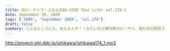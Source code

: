 ```yaml
---
title: 石川・ホンマ・ぶるんのBe-SIDE Your Life! vol.174-1
date: September 30, 2009
tags: ['2009', 'September 2009', 'vol.174']
draft: false
summary: こんなところにも、あんな人が！！みたいな火曜収録のビーサイ。遅れ目の配信ですみません。NAMAE
---
```


http://project-phi.ddo.jp/ishikawa/ishikawa174_1.mp3